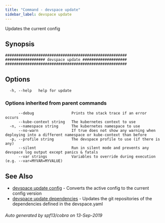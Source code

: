 ```yaml
---
title: "Command - devspace update"
sidebar_label: devspace update
---
```



Updates the current config

## Synopsis


```
#######################################################
################## devspace update ####################
#######################################################
```
## Options

```
  -h, --help   help for update
```

### Options inherited from parent commands

```
      --debug                 Prints the stack trace if an error occurs
      --kube-context string   The kubernetes context to use
  -n, --namespace string      The kubernetes namespace to use
      --no-warn               If true does not show any warning when deploying into a different namespace or kube-context than before
  -p, --profile string        The devspace profile to use (if there is any)
      --silent                Run in silent mode and prevents any devspace log output except panics & fatals
      --var strings           Variables to override during execution (e.g. --var=MYVAR=MYVALUE)
```

## See Also
* [devspace update config](/docs/cli/commands/devspace_update_config)	 - Converts the active config to the current config version
* [devspace update dependencies](/docs/cli/commands/devspace_update_dependencies)	 - Updates the git repositories of the dependencies defined in the devspace.yaml

###### Auto generated by spf13/cobra on 13-Sep-2019
